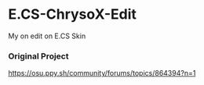 # E.CS-ChrysoX-Edit
My on edit on E.CS Skin

### Original Project
https://osu.ppy.sh/community/forums/topics/864394?n=1

